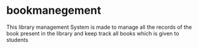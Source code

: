 # bookmanegement
This library management System is made to manage all the records of the book present in the library and keep track all books which is given to students 
